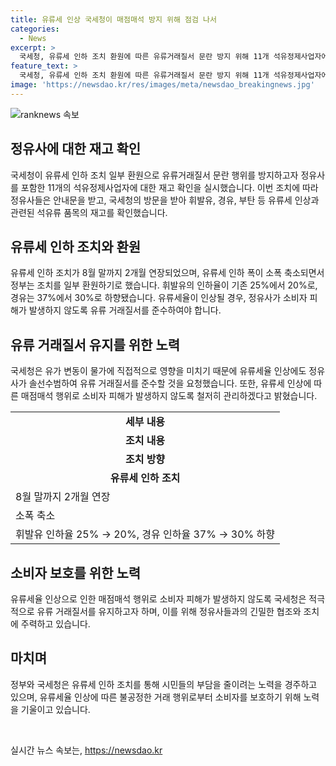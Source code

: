 ```yaml
---
title: 유류세 인상 국세청이 매점매석 방지 위해 점검 나서
categories:
  - News
excerpt: >
  국세청, 유류세 인하 조치 환원에 따른 유류거래질서 문란 방지 위해 11개 석유정제사업자에 대한 재고 확인 실시. 유류세 인하 조치는 소폭 축소되었으며, 이에 따른 매점매석 행위 예방을 위해 국세청이 정유사 등에 안내문을 배포하고, 전국의 석유정제사업장을 일제히 방문하여 재고 확인. 국세청은 유류세 인상에 따른 매점매석 행위 예방을 위해 노력하며, 정유사들에게 협조를 요청함.
feature_text: >
  국세청, 유류세 인하 조치 환원에 따른 유류거래질서 문란 방지 위해 11개 석유정제사업자에 대한 재고 확인 실시. 유류세 인하 조치는 소폭 축소되었으며, 이에 따른 매점매석 행위 예방을 위해 국세청이 정유사 등에 안내문을 배포하고, 전국의 석유정제사업장을 일제히 방문하여 재고 확인. 국세청은 유류세 인상에 따른 매점매석 행위 예방을 위해 노력하며, 정유사들에게 협조를 요청함.
image: 'https://newsdao.kr/res/images/meta/newsdao_breakingnews.jpg'
---
```


<p><img src="https://newsdao.kr/res/images/meta/newsdao_breakingnews.jpg" alt="ranknews 속보" /></p>

<h2 data-ke-size="size26">정유사에 대한 재고 확인</h2>

<p data-ke-size="size16">국세청이 유류세 인하 조치 일부 환원으로 유류거래질서 문란 행위를 방지하고자 정유사를 포함한 11개의 석유정제사업자에 대한 재고 확인을 실시했습니다. 이번 조치에 따라 정유사들은 안내문을 받고, 국세청의 방문을 받아 휘발유, 경유, 부탄 등 유류세 인상과 관련된 석유류 품목의 재고를 확인했습니다.</p>

<h2 data-ke-size="size26">유류세 인하 조치와 환원</h2>

<p data-ke-size="size16">유류세 인하 조치가 8월 말까지 2개월 연장되었으며, 유류세 인하 폭이 소폭 축소되면서 정부는 조치를 일부 환원하기로 했습니다. 휘발유의 인하율이 기존 25%에서 20%로, 경유는 37%에서 30%로 하향됐습니다. 유류세율이 인상될 경우, 정유사가 소비자 피해가 발생하지 않도록 유류 거래질서를 준수하여야 합니다.</p>

<h2 data-ke-size="size26">유류 거래질서 유지를 위한 노력</h2>

<p data-ke-size="size16">국세청은 유가 변동이 물가에 직접적으로 영향을 미치기 때문에 유류세율 인상에도 정유사가 솔선수범하여 유류 거래질서를 준수할 것을 요청했습니다. 또한, 유류세 인상에 따른 매점매석 행위로 소비자 피해가 발생하지 않도록 철저히 관리하겠다고 밝혔습니다.</p>

<table>
    <tr>
        <td style="text-align: center; height: 17px;"><b>세부 내용</b></td>
    </tr>
    <tr>
        <td style="text-align: center; height: 17px;"><b>조치 내용</b></td>
    </tr>
    <tr>
        <td style="text-align: center; height: 17px;"><b>조치 방향</b></td>
    </tr>
    <tr>
        <td style="text-align: center; height: 17px;"><b>유류세 인하 조치</b></td>
    </tr>
    <tr>
        <td>8월 말까지 2개월 연장</td>
    </tr>
    <tr>
        <td>소폭 축소</td>
    </tr>
    <tr>
        <td>휘발유 인하율 25% → 20%, 경유 인하율 37% → 30% 하향</td>
    </tr>
</table>

<h2 data-ke-size="size26">소비자 보호를 위한 노력</h2>

<p data-ke-size="size16">유류세율 인상으로 인한 매점매석 행위로 소비자 피해가 발생하지 않도록 국세청은 적극적으로 유류 거래질서를 유지하고자 하며, 이를 위해 정유사들과의 긴밀한 협조와 조치에 주력하고 있습니다.</p>

<h2 data-ke-size="size26">마치며</h2>

<p data-ke-size="size16">정부와 국세청은 유류세 인하 조치를 통해 시민들의 부담을 줄이려는 노력을 경주하고 있으며, 유류세율 인상에 따른 불공정한 거래 행위로부터 소비자를 보호하기 위해 노력을 기울이고 있습니다.</p>

<p data-ke-size="size16">&nbsp;</p>
실시간 뉴스 속보는, <a href="https://newsdao.kr" rel="dofollow">https://newsdao.kr</a>


